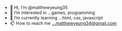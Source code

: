 - 👋 Hi, I’m @matthewyeung35
- 👀 I’m interested in ...games, programming
- 🌱 I’m currently learning ...html, css, javascript
- 📫 How to reach me ...matthewyeung34@gmail.com

<!---
matthewyeung35/matthewyeung35 is a ✨ special ✨ repository because its `README.md` (this file) appears on your GitHub profile.
You can click the Preview link to take a look at your changes.
--->
